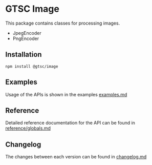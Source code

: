 # GTSC Image

This package contains classes for processing images.

- JpegEncoder
- PngEncoder

## Installation

```shell
npm install @gtsc/image
```

## Examples

Usage of the APIs is shown in the examples [examples.md](examples.md)

## Reference

Detailed reference documentation for the API can be found in [reference/globals.md](reference/globals.md)

## Changelog

The changes between each version can be found in [changelog.md](changelog.md)
